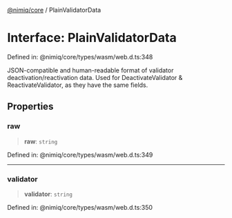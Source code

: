 [@nimiq/core](../globals.md) / PlainValidatorData

# Interface: PlainValidatorData

Defined in: @nimiq/core/types/wasm/web.d.ts:348

JSON-compatible and human-readable format of validator deactivation/reactivation data.
Used for DeactivateValidator & ReactivateValidator, as they have the same fields.

## Properties

### raw

> **raw**: `string`

Defined in: @nimiq/core/types/wasm/web.d.ts:349

***

### validator

> **validator**: `string`

Defined in: @nimiq/core/types/wasm/web.d.ts:350
